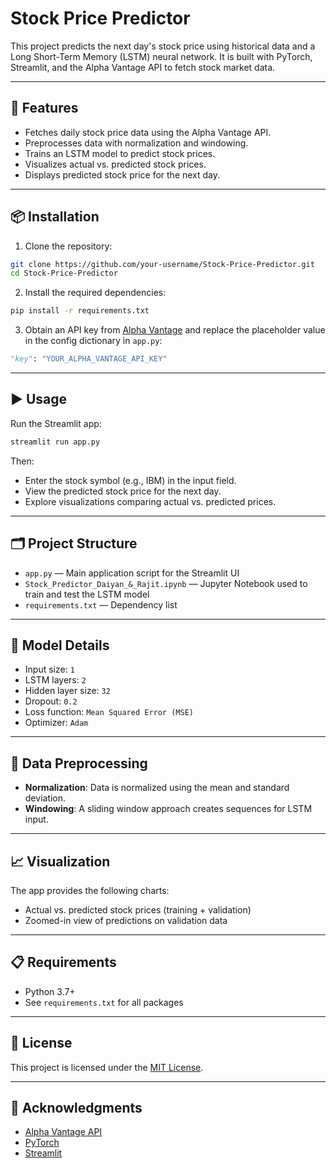 # Stock Price Predictor

This project predicts the next day's stock price using historical data and a Long Short-Term Memory (LSTM) neural network. It is built with PyTorch, Streamlit, and the Alpha Vantage API to fetch stock market data.

---

## 🚀 Features

- Fetches daily stock price data using the Alpha Vantage API.
- Preprocesses data with normalization and windowing.
- Trains an LSTM model to predict stock prices.
- Visualizes actual vs. predicted stock prices.
- Displays predicted stock price for the next day.

---

## 📦 Installation

1. Clone the repository:

```bash
git clone https://github.com/your-username/Stock-Price-Predictor.git
cd Stock-Price-Predictor
```

2. Install the required dependencies:

```bash
pip install -r requirements.txt
```

3. Obtain an API key from [Alpha Vantage](https://www.alphavantage.co/support/#api-key) and replace the placeholder value in the config dictionary in `app.py`:

```python
"key": "YOUR_ALPHA_VANTAGE_API_KEY"
```

---

## ▶️ Usage

Run the Streamlit app:

```bash
streamlit run app.py
```

Then:
- Enter the stock symbol (e.g., IBM) in the input field.
- View the predicted stock price for the next day.
- Explore visualizations comparing actual vs. predicted prices.

---

## 🗂 Project Structure

- `app.py` — Main application script for the Streamlit UI
- `Stock_Predictor_Daiyan_&_Rajit.ipynb` — Jupyter Notebook used to train and test the LSTM model
- `requirements.txt` — Dependency list

---

## 🧠 Model Details

- Input size: `1`
- LSTM layers: `2`
- Hidden layer size: `32`
- Dropout: `0.2`
- Loss function: `Mean Squared Error (MSE)`
- Optimizer: `Adam`

---

## 🧹 Data Preprocessing

- **Normalization**: Data is normalized using the mean and standard deviation.
- **Windowing**: A sliding window approach creates sequences for LSTM input.

---

## 📈 Visualization

The app provides the following charts:
- Actual vs. predicted stock prices (training + validation)
- Zoomed-in view of predictions on validation data

---

## 📋 Requirements

- Python 3.7+
- See `requirements.txt` for all packages

---

## 📄 License

This project is licensed under the [MIT License](LICENSE).

---

## 🙏 Acknowledgments

- [Alpha Vantage API](https://www.alphavantage.co/)
- [PyTorch](https://pytorch.org/)
- [Streamlit](https://streamlit.io/)

